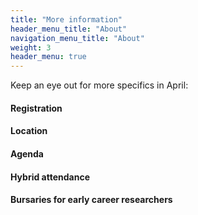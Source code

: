 ```yaml
---
title: "More information"
header_menu_title: "About"
navigation_menu_title: "About"
weight: 3
header_menu: true
---
```

Keep an eye out for more specifics in April:

#### Registration

#### Location



#### Agenda



#### Hybrid attendance



#### Bursaries for early career researchers

